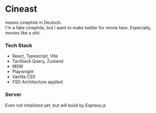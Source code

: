 # Cineast
means cinephile in Deutsch.
<br />
I'm a fake cinephile, but I want to make twitter for movie fans. Especially, movies like a shit.

### Tech Stack
- React, Typescript, Vite
- TanStack Query, Zustand
- MSW
- Playwright
- Vanilla CSS
- FSD Architecture applied

### Server
Even not initailized yet, but will build by Express.js